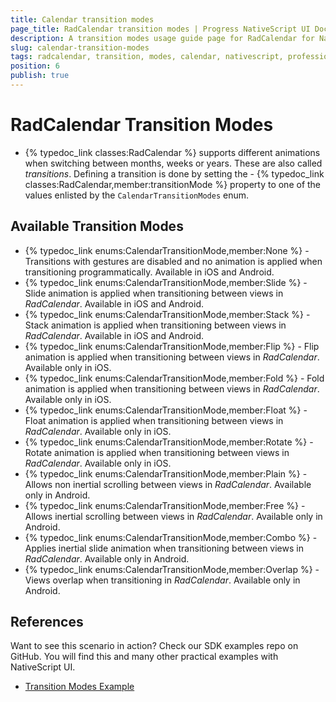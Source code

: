 ```yaml
---
title: Calendar transition modes
page_title: RadCalendar transition modes | Progress NativeScript UI Documentation
description: A transition modes usage guide page for RadCalendar for NativeScript.
slug: calendar-transition-modes
tags: radcalendar, transition, modes, calendar, nativescript, professional, ui
position: 6
publish: true
---
```


# RadCalendar Transition Modes
- {% typedoc_link classes:RadCalendar %} supports different animations when switching between months, weeks or years. These are also called *transitions*. Defining a transition is done by setting the - {% typedoc_link classes:RadCalendar,member:transitionMode %} property to one of the values enlisted by the `CalendarTransitionModes` enum.

## Available Transition Modes
- {% typedoc_link enums:CalendarTransitionMode,member:None %} - Transitions with gestures are disabled and no animation is applied when transitioning programmatically. Available in iOS and Android.
- {% typedoc_link enums:CalendarTransitionMode,member:Slide %} - Slide animation is applied when transitioning between views in *RadCalendar*. Available in iOS and Android.
- {% typedoc_link enums:CalendarTransitionMode,member:Stack %} -  Stack animation is applied when transitioning between views in *RadCalendar*. Available in iOS and Android.
- {% typedoc_link enums:CalendarTransitionMode,member:Flip %} -  Flip animation is applied when transitioning between views in *RadCalendar*. Available only in iOS.
- {% typedoc_link enums:CalendarTransitionMode,member:Fold %} -  Fold animation is applied when transitioning between views in *RadCalendar*. Available only in iOS.
- {% typedoc_link enums:CalendarTransitionMode,member:Float %} -  Float animation is applied when transitioning between views in *RadCalendar*. Available only in iOS.
- {% typedoc_link enums:CalendarTransitionMode,member:Rotate %} -  Rotate animation is applied when transitioning between views in *RadCalendar*. Available only in iOS.
- {% typedoc_link enums:CalendarTransitionMode,member:Plain %} -  Allows non inertial scrolling between views in *RadCalendar*. Available only in Android.
- {% typedoc_link enums:CalendarTransitionMode,member:Free %} -  Allows inertial scrolling between views in *RadCalendar*. Available only in Android.
- {% typedoc_link enums:CalendarTransitionMode,member:Combo %} -  Applies inertial slide animation when transitioning between views in *RadCalendar*. Available only in Android.
- {% typedoc_link enums:CalendarTransitionMode,member:Overlap %} -  Views overlap when transitioning in *RadCalendar*. Available only in Android.

## References
Want to see this scenario in action?
Check our SDK examples repo on GitHub. You will find this and many other practical examples with NativeScript UI.

* [Transition Modes Example](https://github.com/telerik/nativescript-ui-samples/tree/master/calendar/app/calendar/transition-modes)

